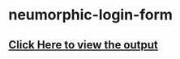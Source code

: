 ﻿# neumorphic-login-form
## <a href="https://hasanrakibgit.github.io/neumorphic-login-form/index.html">Click Here to view the output</a>
